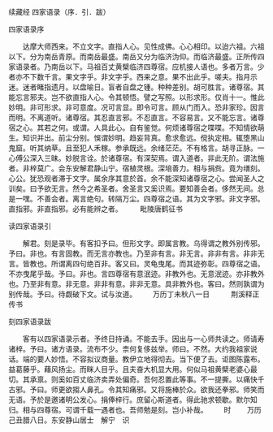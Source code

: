 续藏经 四家语录（序．引．跋）

四家语录序

　　达摩大师西来。不立文字。直指人心。见性成佛。心心相印。以迨六祖。六祖以下。分为南岳青原。而南岳最盛。南岳又分为临济沩仰。而临济最盛。正所传四家语录者。乃南岳以下。马祖百丈黄檗临济四尊宿。应机接人语也。多者万言。少者亦不下数千言。果文字乎。非文字乎。西来之意。果不出此乎。嗟夫。指月示迷。迷者睹指遗月。以盘喻日。盲者自盘之锺。种种差别。胡可胜言。诸尊宿。其能忘言邪夫。岂不欲直指人心。令其顿悟。譬之写照。以形求形。仅肖十一。惟此妙明。非可形求。非可意度。况可言显。即令可言。顾从门而入。恐非家珍。因言而明。不离道听。诸尊宿。其忍直言邪。不忍直言。不容易言。又不能忘言。诸尊宿之心。其若之何。或谓。人具此心。自有鉴觉。何烦诸尊宿之喋喋。不知情欲萌生。知识并出。前尘分别。悞谓妙明。趋妄背真。愈求愈远。傥执定相。辄堕黑山鬼窟。听其纳草。且至犯人禾稼。参承既远。余绪茫茫。不有格言。胡寻正脉。一心傅公深入三昧。妙脱言诠。於诸尊宿。有深契焉。谓入道者。非此无阶。谓法施者。非梓莫广。会东安解君静山宁。宿植灵根。深培善力。相与捐赀。竟为缮刻。心公。犹恐观者滞于文字。属余序其意於首。余不能深知诸尊宿之心。尝闻圣人之训矣。曰予欲无言。然今之希圣者。舍圣言又奚识焉。要知善会者。侈然无间。总是一嘿。不善会者。离言绝句。转隔万尘。四尊宿之语。其为文字邪。非文字邪。直指邪。非直指邪。必有能辨之者。　　　毗陵唐鹤征书

读四家语录引

　　解君。刻是录毕。有客扣予曰。但形文字。即属言教。乌得谓之教外别传邪。予曰。非也。有言固教。而无言亦教也。乃至非有言。非无言。非非有言。非非无言。皆教也。所谓离四句绝百非。客又曰。灵龟曳尾。而其迹弥彰。四尊宿之语。不亦曳尾乎哉。予曰。非也。言四尊宿有意泯迹。非教外也。无意泯迹。亦非教外也。乃至非有意。非无意。非非有意。非非无意。具非教外也。客曰。然则孰谓为别传哉。予曰。待觑破下文。试与汝道。
　　万历丁未秋八一日　　　荆溪释正传书

刻四家语录跋

　　客有以四家语录示者。予终日持诵。不能去手。因出与一心师共读之。师请寿诸梓。予曰。诸方语录。流布不少。柰何复侈兹举。师曰。不然。大约我祖家说话。端的要人妙悟。不容拟议商量。教伊立地得彻去。当下便了去。讵图陈露布。益葛藤乎。藉风扬尘。而眯人目乎。且夫奋大机显大用。何似马祖黄檗老婆心最切。其承禀。则奚如百丈临济卖弄处偏奇。吾何忍置此等事。不一提撕。以痛快千古邪。予曰。师更欲搊人鼻孔。令其知痛邪。又将施棒於众。欲我还拳邪。师笑而无语。予於是邀诸明公发心。捐俸梓行。庶留心斯道者。得此驰求顿歇。默尔知归。相与四尊宿。可谓千载一遇者也。吾师勉是刻。岂小补哉。
　　时
　　万历己丑腊八日。东安静山居士　解宁　识
